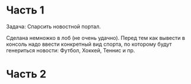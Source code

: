 # Часть 1

Задача: Спарсить новостной портал.

Сделана немножко в лоб (не очень удачно). Перед тем как вывести в консоль надо ввести конкретный вид спорта, по которому будут генериться новости: Футбол, Хоккей, Теннис и пр.

# Часть 2

